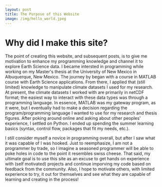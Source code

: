 ```yaml
---
layout: post
title: The Purpose of this Website
image: /img/hello_world.jpeg
---
```


# Why did I make this site?

The point of creating this website, and subsequent posts, is to give me motivation to enhance my programming knowledge and channel it to explore Earth Science data.  I became intersted in programming while working on my Master's thesis at the University of New Mexico in Albuquerque, New Mexico. The journey by began with a course in MATLAB course with Earth Science applications.  From there, I applied that (still limited) knowledge to manipulate climate datasets I used for my research.  At present, the climate datasets I worked with are primarily in netCDF format; the easiest way to interact with these data types was through a programming language.  In essence, MATLAB was my gateway program, as it were, but I eventually had to make a decision regarding the program/programming language I wanted to use for my research and thesis figures.  After poking around online and asking about other peoples' experience, I settled on Python.  I ended up spending the summer learning basics (syntax, control flow, packages that fit my needs, etc.).  

I still consider myself a novice in programming overall, but after I saw what it was capable of I was hooked.  Just to reemphasize, I am not a programmer by trade, so I imagine a seasoned programmer will be able to poke holes in code to the point it resembles swiss cheese.  That said, my ultimate goal is to use this site as an excuse to get hands on experience with (self motivated) projects and continue imporving my code based on feedback from the community.  Also, I hope to motivate others, with limited experience to try, it out for themselves and see what they are capable of learning and creating in the process!
